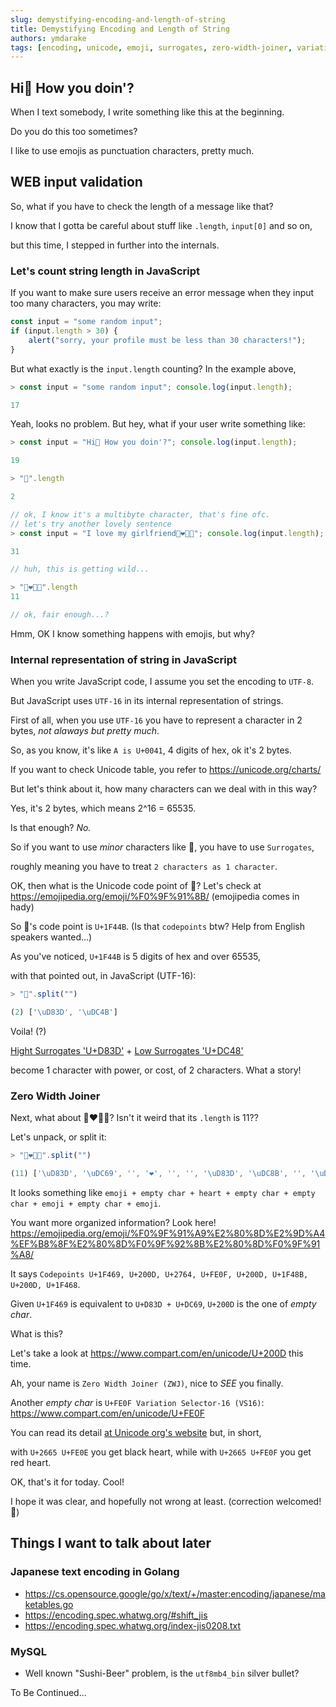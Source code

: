```yaml
---
slug: demystifying-encoding-and-length-of-string
title: Demystifying Encoding and Length of String
authors: ymdarake
tags: [encoding, unicode, emoji, surrogates, zero-width-joiner, variation-selector, utf-8, utf-16, jisx0208]
---
```



## Hi👋 How you doin'?

When I text somebody, I write something like this at the beginning.

Do you do this too sometimes?

I like to use emojis as punctuation characters, pretty much.

## WEB input validation

So, what if you have to check the length of a message like that?

I know that I gotta be careful about stuff like `.length`, `input[0]` and so on,

but this time, I stepped in further into the internals.

### Let's count string length in JavaScript

<!-- truncate -->

If you want to make sure users receive an error message when they input too many characters, you may write:

```js
const input = "some random input";
if (input.length > 30) {
    alert("sorry, your profile must be less than 30 characters!");
}
```

But what exactly is the `input.length` counting? In the example above,
```js
> const input = "some random input"; console.log(input.length);

17
```

Yeah, looks no problem. But hey, what if your user write something like:
```js
> const input = "Hi👋 How you doin'?"; console.log(input.length);

19

> "👋".length

2

// ok, I know it's a multibyte character, that's fine ofc.
// let's try another lovely sentence
> const input = "I love my girlfriend👩‍❤️‍💋‍👨"; console.log(input.length);

31

// huh, this is getting wild...

> "👩‍❤️‍💋‍👨".length
11

// ok, fair enough...?
```

Hmm, OK I know something happens with emojis, but why?

### Internal representation of string in JavaScript

When you write JavaScript code, I assume you set the encoding to `UTF-8`.

But JavaScript uses `UTF-16` in its internal representation of strings.

First of all, when you use `UTF-16` you have to represent a character in 2 bytes, _not alaways but pretty much_.

So, as you know, it's like `A is U+0041`, 4 digits of hex, ok it's 2 bytes.

If you want to check Unicode table, you refer to https://unicode.org/charts/

But let's think about it, how many characters can we deal with in this way?

Yes, it's 2 bytes, which means 2^16 = 65535.

Is that enough? _No._

So if you want to use _minor_ characters like 👋, you have to use `Surrogates`,

roughly meaning you have to treat `2 characters as 1 character`.

OK, then what is the Unicode code point of 👋? Let's check at https://emojipedia.org/emoji/%F0%9F%91%8B/ (emojipedia comes in hady)

So 👋's code point is `U+1F44B`. (Is that `codepoints` btw? Help from English speakers wanted...)

As you've noticed, `U+1F44B` is 5 digits of hex and over 65535,

with that pointed out, in JavaScript (UTF-16):

```js
> "👋".split("")

(2) ['\uD83D', '\uDC4B']
```

Voila! (?)

[Hight Surrogates 'U+D83D'](https://www.compart.com/en/unicode/U+D83D) + [Low Surrogates 'U+DC48'](https://www.compart.com/en/unicode/U+DC48)

become 1 character with power, or cost, of 2 characters. What a story!

### Zero Width Joiner

Next, what about 👩‍❤️‍💋‍👨? Isn't it weird that its `.length` is 11??

Let's unpack, or split it:

```js
> "👩‍❤️‍💋‍👨".split("")

(11) ['\uD83D', '\uDC69', '‍', '❤', '️', '‍', '\uD83D', '\uDC8B', '‍', '\uD83D', '\uDC68']
```

It looks something like `emoji + empty char + heart + empty char + empty char + emoji + empty char + emoji`.

You want more organized information? Look here! https://emojipedia.org/emoji/%F0%9F%91%A9%E2%80%8D%E2%9D%A4%EF%B8%8F%E2%80%8D%F0%9F%92%8B%E2%80%8D%F0%9F%91%A8/

It says `Codepoints	U+1F469, U+200D, U+2764, U+FE0F, U+200D, U+1F48B, U+200D, U+1F468`.

Given `U+1F469` is equivalent to `U+D83D + U+DC69`, `U+200D` is the one of _empty char_.


What is this?

Let's take a look at https://www.compart.com/en/unicode/U+200D this time.

Ah, your name is `Zero Width Joiner (ZWJ)`, nice to _SEE_ you finally.

Another _empty char_ is `U+FE0F Variation Selector-16 (VS16)`: https://www.compart.com/en/unicode/U+FE0F

You can read its detail [at Unicode org's website](http://www.unicode.org/Public/6.1.0/ucd/StandardizedVariants.html) but, in short,

with `U+2665 U+FE0E` you get black heart, while with `U+2665 U+FE0F` you get red heart.

OK, that's it for today. Cool!

I hope it was clear, and hopefully not wrong at least. (correction welcomed!🙏)


## Things I want to talk about later

### Japanese text encoding in Golang
- https://cs.opensource.google/go/x/text/+/master:encoding/japanese/maketables.go
- https://encoding.spec.whatwg.org/#shift_jis
- https://encoding.spec.whatwg.org/index-jis0208.txt
### MySQL
- Well known "Sushi-Beer" problem, is the `utf8mb4_bin` silver bullet?

To Be Continued...
